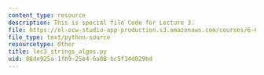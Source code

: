 ```yaml
---
content_type: resource
description: This is special file Code for Lecture 3.
file: https://ol-ocw-studio-app-production.s3.amazonaws.com/courses/6-0001-introduction-to-computer-science-and-programming-in-python-fall-2016/88de925a1fb925e46a08bc5f34d029bd_lec3_strings_algos.py
file_type: text/python-source
resourcetype: Other
title: lec3_strings_algos.py
uid: 88de925a-1fb9-25e4-6a08-bc5f34d029bd
---
```

